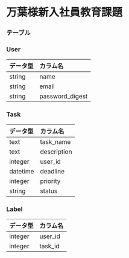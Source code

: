 # 万葉様新入社員教育課題

### テーブル
### User
データ型|カラム名
:---|:---
string|name
string|email
string|password_digest

### Task
データ型|カラム名
:---|:---
text|task_name
text|description
integer|user_id
datetime|deadline
integer|priority
string|status

### Label
データ型|カラム名
:---|:---
integer|user_id
integer|task_id